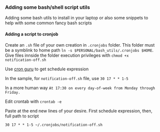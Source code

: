 ### Adding some bash/shell script utils

Adding some bash utils to install in your laptop or also some snippets to help with some common fancy bash scripts




#### Adding a script to cronjob

Create an `.sh` file of your own creation in `.cronjobs` folder.
This folder must be a symblink to home path `ln -s $PERSONAL/bash_utils/.cronjobs $HOME`.
Give files innside the folder execution privileges with `chmod +x notification-off.sh`

Use [cron guru](https://crontab.guru/) to get schedule expression

In the sample, for `notification-off.sh` file, use `30 17 * * 1-5`

In a more human way `At 17:30 on every day-of-week from Monday through Friday.`

Edit crontab with `crontab -e`

Paste at the end new lines of your desire. First schedule expression, then, full path to script

`30 17 * * 1-5 ~/.cronjobs/notification-off.sh`

